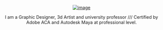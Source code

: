 

<p align="center">
  <a href="https://wilzamguerrero.ml/">
  <img src="https://user-images.githubusercontent.com/110712636/208322398-19e58cdd-e3d3-4884-a71b-01ae01c82762.gif" alt="image">
</a></p>

<p align="center"> I am a Graphic Designer, 3d Artist and university professor /// Certified by Adobe ACA and Autodesk Maya at professional level.</p>

